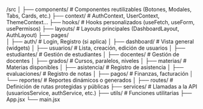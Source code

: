 /src
│
├── components/              # Componentes reutilizables (Botones, Modales, Tabs, Cards, etc.)
├── context/                 # AuthContext, UserContext, ThemeContext...
├── hooks/                   # Hooks personalizados (useFetch, useForm, usePermisos)
├── layouts/                 # Layouts principales (DashboardLayout, AuthLayout)
├── pages/                  
│   ├── auth/                # Login, Registro (si aplica)
│   ├── dashboard/           # Vista general (widgets)
│   ├── usuarios/            # Lista, creación, edición de usuarios
│   ├── estudiantes/         # Gestión de estudiantes
│   ├── docentes/            # Gestión de docentes
│   ├── grados/              # Cursos, paralelos, niveles
│   ├── materias/            # Materias disponibles
│   ├── asistencia/          # Registro de asistencia
│   ├── evaluaciones/        # Registro de notas
│   ├── pagos/               # Finanzas, facturación
│   └── reportes/            # Reportes dinámicos o generados
│
├── routes/                  # Definición de rutas protegidas y públicas
├── services/                # Llamadas a la API (usuariosService, authService, etc.)
├── utils/                   # Funciones utilitarias
├── App.jsx
└── main.jsx
